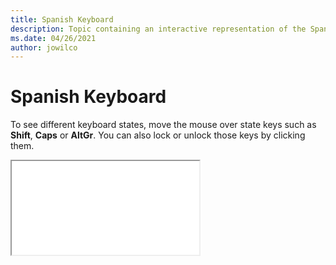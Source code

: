 ```yaml
--- 
title: Spanish Keyboard 
description: Topic containing an interactive representation of the Spanish Keyboard 
ms.date: 04/26/2021 
author: jowilco 
--- 
```

 
# Spanish Keyboard 
 
To see different keyboard states, move the mouse over state keys such as **Shift**, **Caps** or **AltGr**. You can also lock or unlock those keys by clicking them. 
 
<iframe src="kbdsp.html"></iframe> 
